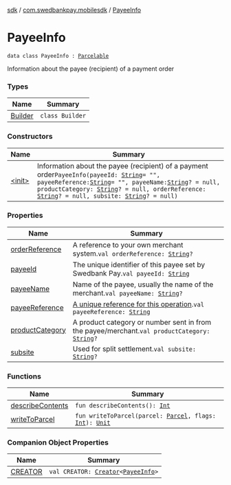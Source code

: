 [sdk](../../index.md) / [com.swedbankpay.mobilesdk](../index.md) / [PayeeInfo](./index.md)

# PayeeInfo

`data class PayeeInfo : `[`Parcelable`](https://developer.android.com/reference/android/os/Parcelable.html)

Information about the payee (recipient) of a payment order

### Types

| Name | Summary |
|---|---|
| [Builder](-builder/index.md) | `class Builder` |

### Constructors

| Name | Summary |
|---|---|
| [&lt;init&gt;](-init-.md) | Information about the payee (recipient) of a payment order`PayeeInfo(payeeId: `[`String`](https://kotlinlang.org/api/latest/jvm/stdlib/kotlin/-string/index.html)` = "", payeeReference: `[`String`](https://kotlinlang.org/api/latest/jvm/stdlib/kotlin/-string/index.html)` = "", payeeName: `[`String`](https://kotlinlang.org/api/latest/jvm/stdlib/kotlin/-string/index.html)`? = null, productCategory: `[`String`](https://kotlinlang.org/api/latest/jvm/stdlib/kotlin/-string/index.html)`? = null, orderReference: `[`String`](https://kotlinlang.org/api/latest/jvm/stdlib/kotlin/-string/index.html)`? = null, subsite: `[`String`](https://kotlinlang.org/api/latest/jvm/stdlib/kotlin/-string/index.html)`? = null)` |

### Properties

| Name | Summary |
|---|---|
| [orderReference](order-reference.md) | A reference to your own merchant system.`val orderReference: `[`String`](https://kotlinlang.org/api/latest/jvm/stdlib/kotlin/-string/index.html)`?` |
| [payeeId](payee-id.md) | The unique identifier of this payee set by Swedbank Pay.`val payeeId: `[`String`](https://kotlinlang.org/api/latest/jvm/stdlib/kotlin/-string/index.html) |
| [payeeName](payee-name.md) | Name of the payee, usually the name of the merchant.`val payeeName: `[`String`](https://kotlinlang.org/api/latest/jvm/stdlib/kotlin/-string/index.html)`?` |
| [payeeReference](payee-reference.md) | [A unique reference for this operation](https://developer.swedbankpay.com/checkout/other-features#payee-reference).`val payeeReference: `[`String`](https://kotlinlang.org/api/latest/jvm/stdlib/kotlin/-string/index.html) |
| [productCategory](product-category.md) | A product category or number sent in from the payee/merchant.`val productCategory: `[`String`](https://kotlinlang.org/api/latest/jvm/stdlib/kotlin/-string/index.html)`?` |
| [subsite](subsite.md) | Used for split settlement.`val subsite: `[`String`](https://kotlinlang.org/api/latest/jvm/stdlib/kotlin/-string/index.html)`?` |

### Functions

| Name | Summary |
|---|---|
| [describeContents](describe-contents.md) | `fun describeContents(): `[`Int`](https://kotlinlang.org/api/latest/jvm/stdlib/kotlin/-int/index.html) |
| [writeToParcel](write-to-parcel.md) | `fun writeToParcel(parcel: `[`Parcel`](https://developer.android.com/reference/android/os/Parcel.html)`, flags: `[`Int`](https://kotlinlang.org/api/latest/jvm/stdlib/kotlin/-int/index.html)`): `[`Unit`](https://kotlinlang.org/api/latest/jvm/stdlib/kotlin/-unit/index.html) |

### Companion Object Properties

| Name | Summary |
|---|---|
| [CREATOR](-c-r-e-a-t-o-r.md) | `val CREATOR: `[`Creator`](https://developer.android.com/reference/android/os/Parcelable/Creator.html)`<`[`PayeeInfo`](./index.md)`>` |

